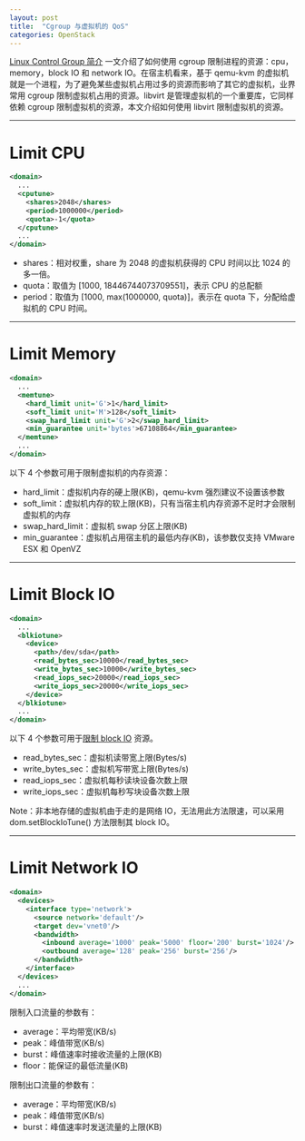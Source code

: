 ```yaml
---
layout: post
title:  "Cgroup 与虚拟机的 QoS"
categories: OpenStack
---
```



[Linux Control Group 简介](http://wsfdl.com/linux/2015/05/21/%E7%90%86%E8%A7%A3control_group.html) 一文介绍了如何使用 cgroup 限制进程的资源：cpu，memory，block IO 和 network IO。在宿主机看来，基于 qemu-kvm 的虚拟机就是一个进程，为了避免某些虚拟机占用过多的资源而影响了其它的虚拟机，业界常用 cgroup 限制虚拟机占用的资源。libvirt 是管理虚拟机的一个重要库，它同样依赖 cgroup 限制虚拟机的资源，本文介绍如何使用 libvirt 限制虚拟机的资源。

----------

# Limit CPU

~~~ xml
<domain>
  ...
  <cputune>
    <shares>2048</shares>
    <period>1000000</period>
    <quota>-1</quota>
  </cputune>
  ...
</domain>
~~~

- shares：相对权重，share 为 2048 的虚拟机获得的 CPU 时间以比 1024 的多一倍。
- quota：取值为 [1000, 18446744073709551]，表示 CPU 的总配额 
- period：取值为 [1000, max(1000000, quota)]，表示在 quota 下，分配给虚拟机的 CPU 时间。

----------

# Limit Memory

~~~ xml
<domain>
  ...
  <memtune>
    <hard_limit unit='G'>1</hard_limit>
    <soft_limit unit='M'>128</soft_limit>
    <swap_hard_limit unit='G'>2</swap_hard_limit>
    <min_guarantee unit='bytes'>67108864</min_guarantee>
  </memtune>
  ...
</domain>
~~~

以下 4 个参数可用于限制虚拟机的内存资源：

- hard_limit：虚拟机内存的硬上限(KB)，qemu-kvm 强烈建议不设置该参数
- soft_limit：虚拟机内存的软上限(KB)，只有当宿主机内存资源不足时才会限制虚拟机的内存
- swap_hard_limit：虚拟机 swap 分区上限(KB)
- min_guarantee：虚拟机占用宿主机的最低内存(KB)，该参数仅支持 VMware ESX 和 OpenVZ

---------

# Limit Block IO


~~~ xml
<domain>
  ...
  <blkiotune>
    <device>
      <path>/dev/sda</path>
      <read_bytes_sec>10000</read_bytes_sec>
      <write_bytes_sec>10000</write_bytes_sec>
      <read_iops_sec>20000</read_iops_sec>
      <write_iops_sec>20000</write_iops_sec>
    </device>
  </blkiotune>
  ...
</domain>
~~~

以下 4 个参数可用于[限制 block IO](http://libvirt.org/formatdomain.html#elementsBlockTuning) 资源。

- read_bytes_sec：虚拟机读带宽上限(Bytes/s)
- write_bytes_sec：虚拟机写带宽上限(Bytes/s)
- read_iops_sec：虚拟机每秒读块设备次数上限
- write_iops_sec：虚拟机每秒写块设备次数上限

Note：非本地存储的虚拟机由于走的是网络 IO，无法用此方法限速，可以采用 dom.setBlockIoTune() 方法限制其 block IO。

-----------

# Limit Network IO 

~~~ xml
<domain>
  <devices>
    <interface type='network'>
      <source network='default'/>
      <target dev='vnet0'/>
      <bandwidth>
        <inbound average='1000' peak='5000' floor='200' burst='1024'/>
        <outbound average='128' peak='256' burst='256'/>
      </bandwidth>
    </interface>
  </devices>
  ...
</domain>
~~~

限制入口流量的参数有：

- average：平均带宽(KB/s)
- peak：峰值带宽(KB/s)
- burst：峰值速率时接收流量的上限(KB)
- floor：能保证的最低流量(KB)


限制出口流量的参数有：

- average：平均带宽(KB/s)
- peak：峰值带宽(KB/s)
- burst：峰值速率时发送流量的上限(KB)